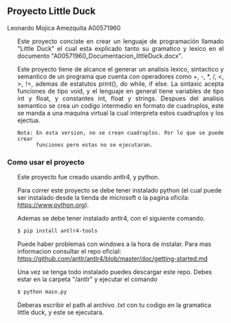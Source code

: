 ## Proyecto Little Duck

Leonardo Mojica Amezquita A00571960


<ul align="justify">
<p>
Este proyecto conciste en crear un lenguaje de programación llamado "Little Duck" el cual esta explicado tanto su gramatico y lexico en el documento "A00571960_Documentacion_littleDuck.docx".
<p>

<p>
Este proyecto tiene de alcance el generar un analisis lexico, sintactico y semantico de un programa que cuenta con operadores como +, -, *, /, <, >, !=, ademas de estatutos print(), do while, if else. La sintaxic acepta funciones de tipo void, y el lenguaje en general tiene variables de tipo int y float, y constantes int, float y strings. Despues del analisis semantico se crea un codigo intermedio en formato de cuadruplos, este se manda a una maquina virtual la cual interpreta estos cuadruplos y los ejectua.

    Nota: En esta version, no se crean cuadruplos. Por lo que se puede crear
          funciones pero estas no se ejecutaran.
</p>

</ul>

<h3>Como usar el proyecto</h3>

<ul>
<p>
Este proyecto fue creado usando antlr4, y python.

Para correr este proyecto se debe tener instalado python (el cual puede ser instalado desde la tienda de microsoft o la pagina oficila: https://www.python.org).

Ademas se debe tener instalado antlr4, con el siguiente comando.

```bash
$ pip install antlr4-tools
```

Puede haber problemas con windows a la hora de instalar. Para mas informacion consultar el repo oficial: https://github.com/antlr/antlr4/blob/master/doc/getting-started.md 

Una vez se tenga todo instalado puedes descargar este repo. Debes estar en la carpeta "/antlr" y ejecutar el comando 

```bash
$ python main.py 
```

Deberas escribir el path al archivo .txt con tu codigo en la gramatica little duck, y este se ejecutara.

</p>
</ul>
